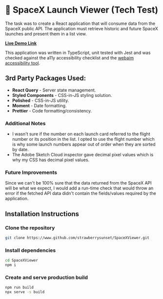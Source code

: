 # 🚀 SpaceX Launch Viewer (Tech Test)

The task was to create a React application that will consume data from the SpaceX public API. The application must retrieve historic and future SpaceX launches and present them in a list view.

[**Live Demo Link**](https://strawberrysunset.github.io/SpaceXViewer/index.html)

This application was written in TypeScript, unit tested with Jest and was checked against the a11y accessibility checklist and the [webaim accessibility tool](wave.webaim.org).

## 3rd Party Packages Used: 
- **React Query** - Server state management.
- **Styled Components** - CSS-in-JS styling solution.
- **Polished** - CSS-in-JS utility.
- **Moment** - Date formatting.
- **Prettier** - Code formatting/consistency.

### Additional Notes
 - I wasn't sure if the number on each launch card referred to the flight number or its position in the list. I opted to use the flight number which is why some launch numbers appear out of order when they are sorted by date.
 - The Adobe Sketch Cloud inspector gave decimal pixel values which is why my CSS has decimal pixel values. 

### Future Improvements
Since we can't be 100% sure that the data returned from the SpaceX API will be what we expect, I would add a run-time check that would throw an error if the fetched API data didn't contain the fields/values required by the application.

## Installation Instructions
### Clone the repository
```bash
git clone https://www.github.com/strawberrysunset/SpaceXViewer.git
```
### Install dependencies
```bash
cd SpaceXViewer
npm i
```
### Create and serve production build
```bash
npm run build
npx serve -s build
```



